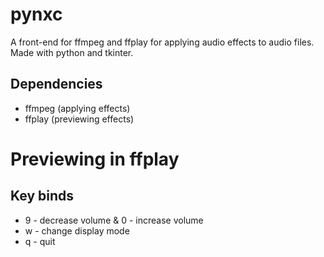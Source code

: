 # pynxc

A front-end for ffmpeg and ffplay for applying audio effects to audio
files. Made with python and tkinter.

## Dependencies
* ffmpeg (applying effects)
* ffplay (previewing effects)

# Previewing in ffplay
## Key binds
* 9 - decrease volume & 0 - increase volume
* w - change display mode
* q - quit
